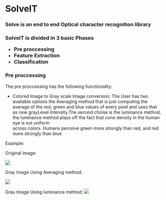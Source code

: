 # SolveIT

<h3>Solve is an end to end Optical character recognition library<h3>


SolveIT is divided in 3 basic Phases 
  *  Pre proccessing 
  *  Feature Extraction 
  *  Classification 


### Pre proccessing 

The pre proccessing has the following functionality:

   - Colored Image to Gray scale Image conversion:
   The User has two avaliable options the  Averaging method that is just computing the average of the
   red, green and blue values  of every pixel and uses that as new grayLevel Intensity.The second choise is the 
   luminance method, the  luminance method plays off the fact that cone density in the human eye is not uniform     
   across colors. Humans perceive green more strongly than red, and red more strongly than blue.
   
  Example:
  

Original Image:

![](https://github.com/nikolis/SolveIT/blob/master/imagestest/download.jpg)

  Gray Image Using Averaging method:

![](https://github.com/nikolis/SolveIT/blob/master/imagestest/grayAVG.jpg)

  Grau Image Using luminance method:
![](https://github.com/nikolis/SolveIT/blob/master/imagestest/gray.jpg)

